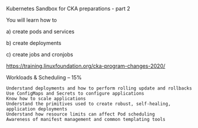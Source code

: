 Kubernetes Sandbox for CKA  preparations - part 2

You will learn how to 

a) create pods and services

b) create deployments

c) create jobs and cronjobs

https://training.linuxfoundation.org/cka-program-changes-2020/



Workloads & Scheduling – 15%

    Understand deployments and how to perform rolling update and rollbacks
    Use ConfigMaps and Secrets to configure applications
    Know how to scale applications
    Understand the primitives used to create robust, self-healing, application deployments
    Understand how resource limits can affect Pod scheduling
    Awareness of manifest management and common templating tools


